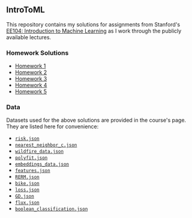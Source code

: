 ## IntroToML

This repository contains my solutions for assignments from Stanford's [EE104: Introduction to Machine Learning](http://ee104.stanford.edu) as I work through the publicly available lectures. 

### Homework Solutions

- [Homework 1](https://lhnguyen-vn.github.io/IntroToML/html/hw1.html)
- [Homework 2](https://lhnguyen-vn.github.io/IntroToML/html/hw2.html)
- [Homework 3](https://lhnguyen-vn.github.io/IntroToML/html/hw3.html)
- [Homework 4](https://lhnguyen-vn.github.io/IntroToML/html/hw4.html)
- [Homework 5](https://lhnguyen-vn.github.io/IntroToML/html/hw5.html)

### Data 

Datasets used for the above solutions are provided in the course's page. They are listed here for convenience:

 - [`risk.json`](https://lhnguyen-vn.github.io/IntroToML/data/risk.json)
 - [`nearest_neighbor_c.json`](https://lhnguyen-vn.github.io/IntroToML/data/nearest_neighbor_c.json)
 - [`wildfire_data.json`](https://lhnguyen-vn.github.io/IntroToML/data/wildfire_data.json)
 - [`polyfit.json`](https://lhnguyen-vn.github.io/IntroToML/data/polyfit.json)
 - [`embeddings_data.json`](https://lhnguyen-vn.github.io/IntroToML/data/embeddings_data.json)
 - [`features.json`](https://lhnguyen-vn.github.io/IntroToML/data/features.json)
 - [`RERM.json`](https://lhnguyen-vn.github.io/IntroToML/data/RERM.json)
 - [`bike.json`](https://lhnguyen-vn.github.io/IntroToML/data/bike.json)
 - [`loss.json`](https://lhnguyen-vn.github.io/IntroToML/data/loss.json)
 - [`GD.json`](https://lhnguyen-vn.github.io/IntroToML/data/GD.json)
 - [`flux.json`](https://lhnguyen-vn.github.io/IntroToML/data/flux.json)
 - [`boolean_classification.json`](https://lhnguyen-vn.github.io/IntroToML/data/boolean_classification.json)
